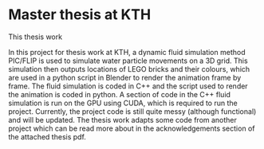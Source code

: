 # Master thesis at KTH  

This thesis work 

In this project for thesis work at KTH, a dynamic fluid simulation method PIC/FLIP is used to simulate water particle movements on a 3D grid. This simulation then outputs locations of LEGO bricks and their colours, which are used in a python script in Blender to render the animation frame by frame. The fluid simulation is coded in C++ and the script used to render the animation is coded in python. A section of code in the C++ fluid simulation is run on the GPU using CUDA, which is required to run the project. Currently, the project code is still quite messy (although functional) and will be updated. The thesis work adapts some code from another project which can be read more about in the acknowledgements section of the attached thesis pdf. 











